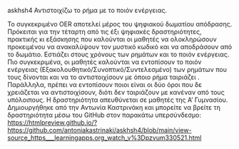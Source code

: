 askhsh4
Αντιστοιχίζω το ρήμα με το ποιόν ενέργειας.  

Το συγκεκριμένο OER αποτελεί μέρος του ψηφιακού δωματίου απόδρασης. Πρόκειται για την τέταρτη από τις έξι ψηφιακές δραστηριότητες, πρακτικής κι εξάσκησης που καλούνται οι μαθητές να ολοκληρώσουν προκειμένου να ανακαλύψουν τον μυστικό κωδικό και να αποδράσουν από το δωμάτιο. Εστιάζει στους χρόνους των ρημάτων και το ποιόν ενέργειας. Πιο συγκεκριμένα, οι μαθητές καλούνται να εντοπίσουν το ποιόν ενέργειας (Εξακολουθητικό/Συνοπτικό/Συντελεσμένο) των ρημάτων που τους δίνονται και να το αντιστοιχίσουν με όποιο ρήμα ταιριάζει . Παράλληλα, πρέπει να εντοπίσουν ποιοι είναι οι δύο όροι που δε χρειάζεται να αντιστοιχίσουν, διότι δεν ταιριάζουν με κανέναν από τους υπόλοιπους. 
Η δραστηριότητα απευθύνεται σε μαθητές της Α’ Γυμνασίου. 
Δημιουργήθηκε από την Αντωνία Καστρινάκη και μπορείτε να βρείτε τη δραστηριότητα μέσω του GitHub στον παρακάτω υπερσύνδεσμο: 
https://htmlpreview.github.io/?https://github.com/antoniakastrinaki/askhsh4/blob/main/view-source_https___learningapps.org_watch_v%3Dpzvum330521.html
